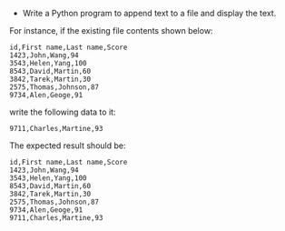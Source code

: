 * Write a Python program to append text to a file and display the text.

For instance, if the existing file contents shown below:

```csv
id,First name,Last name,Score
1423,John,Wang,94
3543,Helen,Yang,100
8543,David,Martin,60
3842,Tarek,Martin,30
2575,Thomas,Johnson,87
9734,Alen,Geoge,91
```

write the following data to it:

```csv
9711,Charles,Martine,93
```
The expected result should be:

```csv
id,First name,Last name,Score
1423,John,Wang,94
3543,Helen,Yang,100
8543,David,Martin,60
3842,Tarek,Martin,30
2575,Thomas,Johnson,87
9734,Alen,Geoge,91
9711,Charles,Martine,93
```
